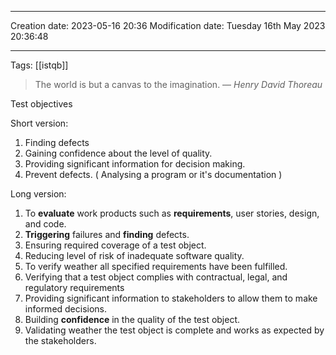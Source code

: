 

----
Creation date: 2023-05-16 20:36
Modification date: Tuesday 16th May 2023 20:36:48

----

 Tags: [[istqb]]

> The world is but a canvas to the imagination.
> — <cite>Henry David Thoreau</cite>

Test objectives

Short version:
1. Finding defects
2. Gaining confidence about the level of quality.
3. Providing significant information for decision making.
4. Prevent defects. ( Analysing a program or it's documentation )

Long version:
1. To **evaluate** work products such as **requirements**, user stories, design, and code.
2. **Triggering** failures and **finding** defects.
3. Ensuring required coverage of a test object.
4. Reducing level of risk of inadequate software quality.
5. To verify weather all specified requirements have been fulfilled.
6. Verifying that a test object complies with contractual, legal, and regulatory requirements
7. Providing significant information to stakeholders to allow them to make informed decisions.
8. Building **confidence** in the quality of the test object.
9. Validating weather the test object is complete and works as expected by the stakeholders.
